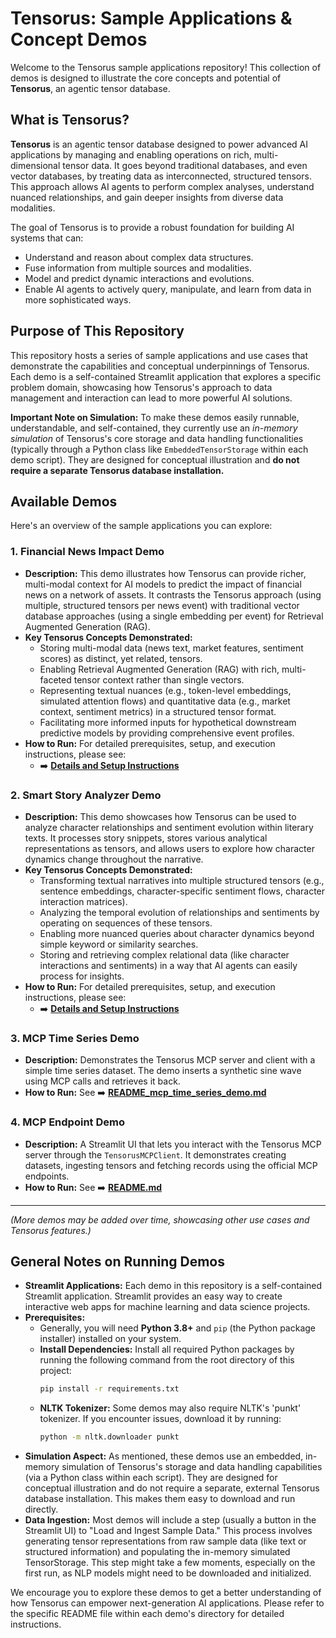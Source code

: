 # Tensorus: Sample Applications & Concept Demos

Welcome to the Tensorus sample applications repository! This collection of demos is designed to illustrate the core concepts and potential of **Tensorus**, an agentic tensor database.

## What is Tensorus?

**Tensorus** is an agentic tensor database designed to power advanced AI applications by managing and enabling operations on rich, multi-dimensional tensor data. It goes beyond traditional databases, and even vector databases, by treating data as interconnected, structured tensors. This approach allows AI agents to perform complex analyses, understand nuanced relationships, and gain deeper insights from diverse data modalities.

The goal of Tensorus is to provide a robust foundation for building AI systems that can:
*   Understand and reason about complex data structures.
*   Fuse information from multiple sources and modalities.
*   Model and predict dynamic interactions and evolutions.
*   Enable AI agents to actively query, manipulate, and learn from data in more sophisticated ways.

## Purpose of This Repository

This repository hosts a series of sample applications and use cases that demonstrate the capabilities and conceptual underpinnings of Tensorus. Each demo is a self-contained Streamlit application that explores a specific problem domain, showcasing how Tensorus's approach to data management and interaction can lead to more powerful AI solutions.

**Important Note on Simulation:** To make these demos easily runnable, understandable, and self-contained, they currently use an *in-memory simulation* of Tensorus's core storage and data handling functionalities (typically through a Python class like `EmbeddedTensorStorage` within each demo script). They are designed for conceptual illustration and **do not require a separate Tensorus database installation.**

## Available Demos

Here's an overview of the sample applications you can explore:

### 1. Financial News Impact Demo

*   **Description:** This demo illustrates how Tensorus can provide richer, multi-modal context for AI models to predict the impact of financial news on a network of assets. It contrasts the Tensorus approach (using multiple, structured tensors per news event) with traditional vector database approaches (using a single embedding per event) for Retrieval Augmented Generation (RAG).
*   **Key Tensorus Concepts Demonstrated:**
    *   Storing multi-modal data (news text, market features, sentiment scores) as distinct, yet related, tensors.
    *   Enabling Retrieval Augmented Generation (RAG) with rich, multi-faceted tensor context rather than single vectors.
    *   Representing textual nuances (e.g., token-level embeddings, simulated attention flows) and quantitative data (e.g., market context, sentiment metrics) in a structured tensor format.
    *   Facilitating more informed inputs for hypothetical downstream predictive models by providing comprehensive event profiles.
*   **How to Run:** For detailed prerequisites, setup, and execution instructions, please see:
    *   ➡️ **[Details and Setup Instructions](README_financial_news_impact_demo.md)**

### 2. Smart Story Analyzer Demo

*   **Description:** This demo showcases how Tensorus can be used to analyze character relationships and sentiment evolution within literary texts. It processes story snippets, stores various analytical representations as tensors, and allows users to explore how character dynamics change throughout the narrative.
*   **Key Tensorus Concepts Demonstrated:**
    *   Transforming textual narratives into multiple structured tensors (e.g., sentence embeddings, character-specific sentiment flows, character interaction matrices).
    *   Analyzing the temporal evolution of relationships and sentiments by operating on sequences of these tensors.
    *   Enabling more nuanced queries about character dynamics beyond simple keyword or similarity searches.
    *   Storing and retrieving complex relational data (like character interactions and sentiments) in a way that AI agents can easily process for insights.
*   **How to Run:** For detailed prerequisites, setup, and execution instructions, please see:
    *   ➡️ **[Details and Setup Instructions](README_story_analyzer_demo.md)**
### 3. MCP Time Series Demo

*   **Description:** Demonstrates the Tensorus MCP server and client with a simple time series dataset. The demo inserts a synthetic sine wave using MCP calls and retrieves it back.
*   **How to Run:** See ➡️ **[README_mcp_time_series_demo.md](README_mcp_time_series_demo.md)**

### 4. MCP Endpoint Demo

*   **Description:** A Streamlit UI that lets you interact with the Tensorus MCP server through the `TensorusMCPClient`. It demonstrates creating datasets, ingesting tensors and fetching records using the official MCP endpoints.
*   **How to Run:** See ➡️ **[README.md](MCP_endpoint_demo/README.md)**


---

*(More demos may be added over time, showcasing other use cases and Tensorus features.)*

## General Notes on Running Demos

*   **Streamlit Applications:** Each demo in this repository is a self-contained Streamlit application. Streamlit provides an easy way to create interactive web apps for machine learning and data science projects.
*   **Prerequisites:**
    *   Generally, you will need **Python 3.8+** and `pip` (the Python package installer) installed on your system.
    *   **Install Dependencies:** Install all required Python packages by running the following command from the root directory of this project:
        ```bash
        pip install -r requirements.txt
        ```
    *   **NLTK Tokenizer:** Some demos may also require NLTK's 'punkt' tokenizer. If you encounter issues, download it by running:
        ```bash
        python -m nltk.downloader punkt
        ```
*   **Simulation Aspect:** As mentioned, these demos use an embedded, in-memory simulation of Tensorus's storage and data handling capabilities (via a Python class within each script). They are designed for conceptual illustration and do not require a separate, external Tensorus database installation. This makes them easy to download and run directly.
*   **Data Ingestion:** Most demos will include a step (usually a button in the Streamlit UI) to "Load and Ingest Sample Data." This process involves generating tensor representations from raw sample data (like text or structured information) and populating the in-memory simulated TensorStorage. This step might take a few moments, especially on the first run, as NLP models might need to be downloaded and initialized.

We encourage you to explore these demos to get a better understanding of how Tensorus can empower next-generation AI applications. Please refer to the specific README file within each demo's directory for detailed instructions.

